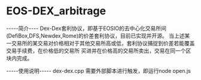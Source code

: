 # EOS-DEX_arbitrage
-----简介----
Dex-Dex套利协议，即基于EOSIO的去中心化交易所间(DefiBox,DFS,Newdex,Rome)的价差套利协议，目前已实现并开源。
当上述某一交易所的某交易对价格相对于其他交易所高或低，套利协议捕捉到价差若能覆盖交易手续费，在价格低的交易所
买进并在价格高的交易所卖出，交易在同一个区块内完成。

-----使用说明-----
dex-dex.cpp 需要外部脚本进行触发，即运行node open.js
